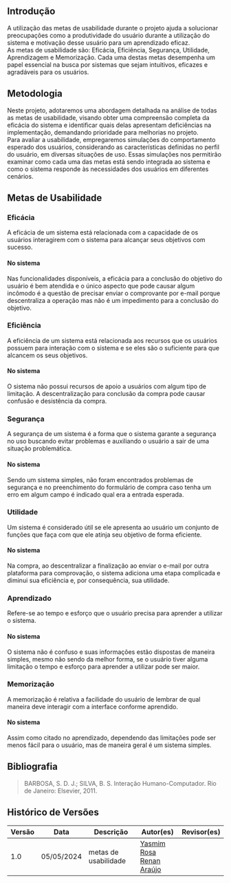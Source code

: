 ## Introdução
A utilização das metas de usabilidade durante o projeto ajuda a solucionar preocupações como a produtividade do usuário durante a utilização do sistema e motivação desse usuário para um aprendizado eficaz. <br>
As metas de usabilidade são: Eficácia, Eficiência, Segurança, Utilidade, Aprendizagem e Memorização. Cada uma destas metas desempenha um papel essencial na busca por sistemas que sejam intuitivos, eficazes e agradáveis para os usuários.

## Metodologia
Neste projeto, adotaremos uma abordagem detalhada na análise de todas as metas de usabilidade, visando obter uma compreensão completa da eficácia do sistema e identificar quais delas apresentam deficiências na implementação, demandando prioridade para melhorias no projeto. <br>
Para avaliar a usabilidade, empregaremos simulações do comportamento esperado dos usuários, considerando as características definidas no perfil do usuário, em diversas situações de uso. Essas simulações nos permitirão examinar como cada uma das metas está sendo integrada ao sistema e como o sistema responde às necessidades dos usuários em diferentes cenários.

## Metas de Usabilidade
### Eficácia
A eficácia de um sistema está relacionada com a capacidade de os usuários interagirem com o sistema para alcançar seus objetivos com sucesso.
#### No sistema
Nas funcionalidades disponíveis, a eficácia para a conclusão do objetivo do usuário é bem atendida e o único aspecto que pode causar algum incômodo é a questão de precisar enviar o comprovante por e-mail porque descentraliza a operação mas não é um impedimento para a conclusão do objetivo.

### Eficiência
A eficiência de um sistema está relacionada aos recursos que os usuários possuem para interação com o sistema e se eles são o suficiente para que alcancem os seus objetivos.
#### No sistema
O sistema não possui recursos de apoio a usuários com algum tipo de limitação. A descentralização para conclusão da compra pode causar confusão e desistência da compra.

### Segurança
A segurança de um sistema é a forma que o sistema garante a segurança no uso buscando evitar problemas e auxiliando o usuário a sair de uma situação problemática.
#### No sistema
Sendo um sistema simples, não foram encontrados problemas de segurança e no preenchimento do formulário de compra caso tenha um erro em algum campo é indicado qual era a entrada esperada.

### Utilidade
Um sistema é considerado útil se ele apresenta ao usuário um conjunto de funções que faça com que ele atinja seu objetivo de forma eficiente.
#### No sistema
Na compra, ao descentralizar a finalização ao enviar o e-mail por outra plataforma para comprovação, o sistema adiciona uma etapa complicada e diminui sua eficiência e, por consequência, sua utilidade. 

### Aprendizado
Refere-se ao tempo e esforço que o usuário precisa para aprender a utilizar o sistema.
#### No sistema
O sistema não é confuso e suas informações estão dispostas de maneira simples, mesmo não sendo da melhor forma, se o usuário tiver alguma limitação o tempo e esforço para aprender a utilizar pode ser maior.

### Memorização
A memorização é relativa a facilidade do usuário de lembrar de qual maneira deve interagir com a interface conforme aprendido.
#### No sistema
Assim como citado no aprendizado, dependendo das limitações pode ser menos fácil para o usuário, mas de maneira geral é um sistema simples.

## Bibliografia
> BARBOSA, S. D. J.; SILVA, B. S. Interação Humano-Computador. Rio de Janeiro: Elsevier, 2011. <br>

## Histórico de Versões

| Versão |    Data    | Descrição                                 | Autor(es)                                       | Revisor(es)                                    |
| ------ | :--------: | ----------------------------------------- | ----------------------------------------------- | ---------------------------------------------- |
| 1.0    | 05/05/2024 | metas de usabilidade | [Yasmim Rosa](https://github.com/yaskisoba) <br> [Renan Araújo](https://github.com/renantfm4)    |  |